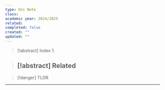 ```yaml
---
type: Uni Note
class: 
academic year: 2024/2025
related: 
completed: false
created: ""
updated: ""
---
```

>[!abstract] Index
>1. 

>[!abstract] Related
>- 

>[!danger] TLDR

---